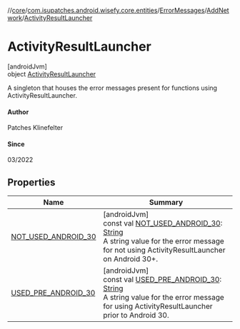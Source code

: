 //[core](../../../../../index.md)/[com.isupatches.android.wisefy.core.entities](../../../index.md)/[ErrorMessages](../../index.md)/[AddNetwork](../index.md)/[ActivityResultLauncher](index.md)

# ActivityResultLauncher

[androidJvm]\
object [ActivityResultLauncher](index.md)

A singleton that houses the error messages present for functions using ActivityResultLauncher.

#### Author

Patches Klinefelter

#### Since

03/2022

## Properties

| Name | Summary |
|---|---|
| [NOT_USED_ANDROID_30](-n-o-t_-u-s-e-d_-a-n-d-r-o-i-d_30.md) | [androidJvm]<br>const val [NOT_USED_ANDROID_30](-n-o-t_-u-s-e-d_-a-n-d-r-o-i-d_30.md): [String](https://kotlinlang.org/api/latest/jvm/stdlib/kotlin/-string/index.html)<br>A string value for the error message for not using ActivityResultLauncher on Android 30+. |
| [USED_PRE_ANDROID_30](-u-s-e-d_-p-r-e_-a-n-d-r-o-i-d_30.md) | [androidJvm]<br>const val [USED_PRE_ANDROID_30](-u-s-e-d_-p-r-e_-a-n-d-r-o-i-d_30.md): [String](https://kotlinlang.org/api/latest/jvm/stdlib/kotlin/-string/index.html)<br>A string value for the error message for using ActivityResultLauncher prior to Android 30. |
